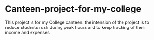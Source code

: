 # Canteen-project-for-my-college
This project is for my College canteen. the intension of the project is to reduce students rush during peak hours and to keep tracking of their income and expenses
